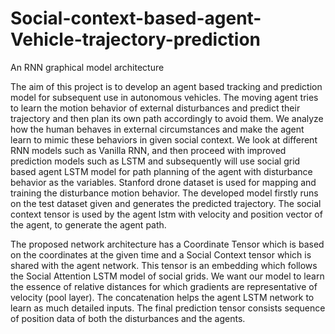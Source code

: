 # Social-context-based-agent-Vehicle-trajectory-prediction
An RNN graphical model architecture

The aim of this project is to develop an agent based
tracking and prediction model for subsequent use in autonomous vehicles. The moving agent tries to learn the
motion behavior of external disturbances and predict their
trajectory and then plan its own path accordingly to avoid
them. We analyze how the human behaves in external circumstances and make the agent learn to mimic these behaviors in given social context. We look at different RNN models such as Vanilla RNN, and then proceed with improved
prediction models such as LSTM and subsequently will use
social grid based agent LSTM model for path planning of
the agent with disturbance behavior as the variables. Stanford drone dataset is used for mapping and training the disturbance motion behavior. The developed model firstly runs
on the test dataset given and generates the predicted trajectory. The social context tensor is used by the agent lstm
with velocity and position vector of the agent, to generate
the agent path.

 The proposed network architecture has a Coordinate Tensor which is based on the coordinates at the given time and a Social Context tensor which is shared with the agent network. This tensor is an embedding which follows the Social Attention LSTM model of social grids. We want our model to learn the essence of relative distances for which gradients are representative of velocity (pool layer).  The concatenation helps the agent LSTM network to learn as much detailed inputs. The final prediction tensor consists sequence of position data of both the disturbances and the agents. 
